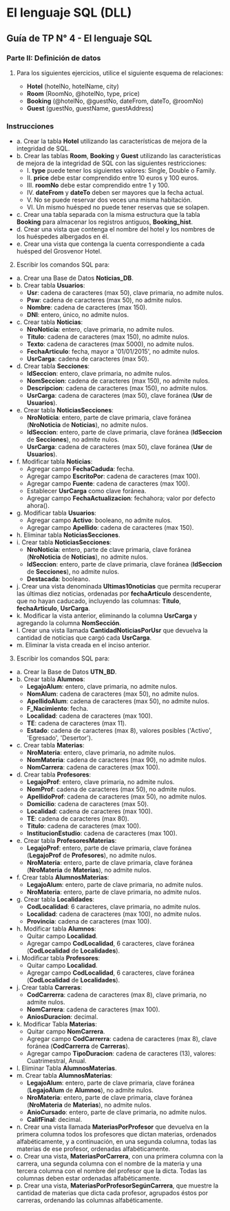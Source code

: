 # El lenguaje SQL (DLL)

## Guía de TP N° 4 - El lenguaje SQL

### Parte II: Definición de datos

1. Para los siguientes ejercicios, utilice el siguiente esquema de relaciones:

   - **Hotel** (hotelNo, hotelName, city)
   - **Room** (RoomNo, @hotelNo, type, price)
   - **Booking** (@hotelNo, @guestNo, dateFrom, dateTo, @roomNo)
   - **Guest** (guestNo, guestName, guestAddress)

### Instrucciones

- a. Crear la tabla **Hotel** utilizando las características de mejora de la integridad de SQL.
- b. Crear las tablas **Room**, **Booking** y **Guest** utilizando las características de mejora de la integridad de SQL con las siguientes restricciones:
  - I. **type** puede tener los siguientes valores: Single, Double o Family.
  - II. **price** debe estar comprendido entre 10 euros y 100 euros.
  - III. **roomNo** debe estar comprendido entre 1 y 100.
  - IV. **dateFrom** y **dateTo** deben ser mayores que la fecha actual.
  - V. No se puede reservar dos veces una misma habitación.
  - VI. Un mismo huésped no puede tener reservas que se solapen.
- c. Crear una tabla separada con la misma estructura que la tabla **Booking** para almacenar los registros antiguos, **Booking_hist**.
- d. Crear una vista que contenga el nombre del hotel y los nombres de los huéspedes albergados en él.
- e. Crear una vista que contenga la cuenta correspondiente a cada huésped del Grosvenor Hotel.

2. Escribir los comandos SQL para:

- a. Crear una Base de Datos **Noticias_DB**.
- b. Crear tabla **Usuarios**:
  - **Usr**: cadena de caracteres (max 50), clave primaria, no admite nulos.
  - **Psw**: cadena de caracteres (max 50), no admite nulos.
  - **Nombre**: cadena de caracteres (max 150).
  - **DNI**: entero, único, no admite nulos.
- c. Crear tabla **Noticias**:
  - **NroNoticia**: entero, clave primaria, no admite nulos.
  - **Titulo**: cadena de caracteres (max 150), no admite nulos.
  - **Texto**: cadena de caracteres (max 5000), no admite nulos.
  - **FechaArticulo**: fecha, mayor a '01/01/2015', no admite nulos.
  - **UsrCarga**: cadena de caracteres (max 50).
- d. Crear tabla **Secciones**:
  - **IdSeccion**: entero, clave primaria, no admite nulos.
  - **NomSeccion**: cadena de caracteres (max 150), no admite nulos.
  - **Descripcion**: cadena de caracteres (max 150), no admite nulos.
  - **UsrCarga**: cadena de caracteres (max 50), clave foránea (**Usr** de **Usuarios**).
- e. Crear tabla **NoticiasSecciones**:
  - **NroNoticia**: entero, parte de clave primaria, clave foránea (**NroNoticia** de **Noticias**), no admite nulos.
  - **IdSeccion**: entero, parte de clave primaria, clave foránea (**IdSeccion** de **Secciones**), no admite nulos.
  - **UsrCarga**: cadena de caracteres (max 50), clave foránea (**Usr** de **Usuarios**).
- f. Modificar tabla **Noticias**:
  - Agregar campo **FechaCaduda**: fecha.
  - Agregar campo **EscritoPor**: cadena de caracteres (max 100).
  - Agregar campo **Fuente**: cadena de caracteres (max 100).
  - Establecer **UsrCarga** como clave foránea.
  - Agregar campo **FechaActualizacion**: fechahora; valor por defecto ahora().
- g. Modificar tabla **Usuarios**:
  - Agregar campo **Activo**: booleano, no admite nulos.
  - Agregar campo **Apellido**: cadena de caracteres (max 150).
- h. Eliminar tabla **NoticiasSecciones**.
- i. Crear tabla **NoticiasSecciones**:
  - **NroNoticia**: entero, parte de clave primaria, clave foránea (**NroNoticia** de **Noticias**), no admite nulos.
  - **IdSeccion**: entero, parte de clave primaria, clave foránea (**IdSeccion** de **Secciones**), no admite nulos.
  - **Destacada**: booleano.
- j. Crear una vista denominada **Ultimas10noticias** que permita recuperar las últimas diez noticias, ordenadas por **fechaArticulo** descendente, que no hayan caducado, incluyendo las columnas: **Titulo**, **fechaArticulo**, **UsrCarga**.
- k. Modificar la vista anterior, eliminando la columna **UsrCarga** y agregando la columna **NomSección**.
- l. Crear una vista llamada **CantidadNoticiasPorUsr** que devuelva la cantidad de noticias que cargó cada **UsrCarga**.
- m. Eliminar la vista creada en el inciso anterior.

3. Escribir los comandos SQL para:

- a. Crear la Base de Datos **UTN_BD**.
- b. Crear tabla **Alumnos**:
  - **LegajoAlum**: entero, clave primaria, no admite nulos.
  - **NomAlum**: cadena de caracteres (max 50), no admite nulos.
  - **ApellidoAlum**: cadena de caracteres (max 50), no admite nulos.
  - **F_Nacimiento**: fecha.
  - **Localidad**: cadena de caracteres (max 100).
  - **TE**: cadena de caracteres (max 11).
  - **Estado**: cadena de caracteres (max 8), valores posibles ('Activo', 'Egresado', 'Desertor').
- c. Crear tabla **Materias**:
  - **NroMateria**: entero, clave primaria, no admite nulos.
  - **NomMateria**: cadena de caracteres (max 90), no admite nulos.
  - **NomCarrera**: cadena de caracteres (max 100).
- d. Crear tabla **Profesores**:
  - **LegajoProf**: entero, clave primaria, no admite nulos.
  - **NomProf**: cadena de caracteres (max 50), no admite nulos.
  - **ApellidoProf**: cadena de caracteres (max 50), no admite nulos.
  - **Domicilio**: cadena de caracteres (max 50).
  - **Localidad**: cadena de caracteres (max 100).
  - **TE**: cadena de caracteres (max 80).
  - **Titulo**: cadena de caracteres (max 100).
  - **InstitucionEstudio**: cadena de caracteres (max 100).
- e. Crear tabla **ProfesoresMaterias**:
  - **LegajoProf**: entero, parte de clave primaria, clave foránea (**LegajoProf** de **Profesores**), no admite nulos.
  - **NroMateria**: entero, parte de clave primaria, clave foránea (**NroMateria** de **Materias**), no admite nulos.
- f. Crear tabla **AlumnosMaterias**:
  - **LegajoAlum**: entero, parte de clave primaria, no admite nulos.
  - **NroMateria**: entero, parte de clave primaria, no admite nulos.
- g. Crear tabla **Localidades**:
  - **CodLocalidad**: 6 caracteres, clave primaria, no admite nulos.
  - **Localidad**: cadena de caracteres (max 100), no admite nulos.
  - **Provincia**: cadena de caracteres (max 100).
- h. Modificar tabla **Alumnos**:
  - Quitar campo **Localidad**.
  - Agregar campo **CodLocalidad**, 6 caracteres, clave foránea (**CodLocalidad** de **Localidades**).
- i. Modificar tabla **Profesores**:
  - Quitar campo **Localidad**.
  - Agregar campo **CodLocalidad**, 6 caracteres, clave foránea (**CodLocalidad** de **Localidades**).
- j. Crear tabla **Carreras**:
  - **CodCarrerra**: cadena de caracteres (max 8), clave primaria, no admite nulos.
  - **NomCarrera**: cadena de caracteres (max 100).
  - **AniosDuracion**: decimal.
- k. Modificar Tabla **Materias**:
  - Quitar campo **NomCarrera**.
  - Agregar campo **CodCarrerra**: cadena de caracteres (max 8), clave foránea (**CodCarrerra** de **Carreras**).
  - Agregar campo **TipoDuracion**: cadena de caracteres (13), valores: Cuatrimestral, Anual.
- l. Eliminar Tabla **AlumnosMaterias**.
- m. Crear tabla **AlumnosMaterias**:
  - **LegajoAlum**: entero, parte de clave primaria, clave foránea (**LegajoAlum** de **Alumnos**), no admite nulos.
  - **NroMateria**: entero, parte de clave primaria, clave foránea (**NroMateria** de **Materias**), no admite nulos.
  - **AnioCursado**: entero, parte de clave primaria, no admite nulos.
  - **CalifFinal**: decimal.
- n. Crear una vista llamada **MateriasPorProfesor** que devuelva en la primera columna todos los profesores que dictan materias, ordenados alfabéticamente, y a continuación, en una segunda columna, todas las materias de ese profesor, ordenadas alfabéticamente.
- o. Crear una vista, **MateriasPorCarrera**, con una primera columna con la carrera, una segunda columna con el nombre de la materia y una tercera columna con el nombre del profesor que la dicta. Todas las columnas deben estar ordenadas alfabéticamente.
- p. Crear una vista, **MateriasPorProfesorSegúnCarrera**, que muestre la cantidad de materias que dicta cada profesor, agrupados éstos por carreras, ordenando las columnas alfabéticamente.

